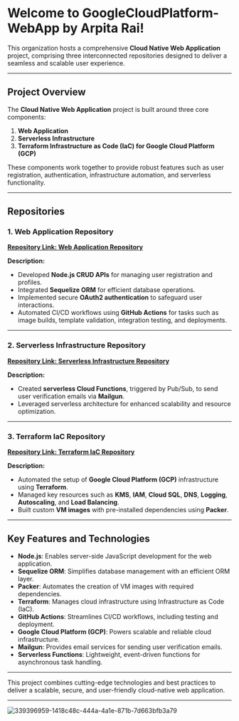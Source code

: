 # Welcome to **GoogleCloudPlatform-WebApp** by Arpita Rai!  

This organization hosts a comprehensive **Cloud Native Web Application** project, comprising three interconnected repositories designed to deliver a seamless and scalable user experience.  

---

## Project Overview  

The **Cloud Native Web Application** project is built around three core components:  

1. **Web Application**  
2. **Serverless Infrastructure**  
3. **Terraform Infrastructure as Code (IaC) for Google Cloud Platform (GCP)**  

These components work together to provide robust features such as user registration, authentication, infrastructure automation, and serverless functionality.  

---

## Repositories  

### 1. **Web Application Repository**  
**[Repository Link: Web Application Repository](https://github.com/ArpitaRai/GCP-webapp)**  

**Description:**  
- Developed **Node.js CRUD APIs** for managing user registration and profiles.  
- Integrated **Sequelize ORM** for efficient database operations.  
- Implemented secure **OAuth2 authentication** to safeguard user interactions.  
- Automated CI/CD workflows using **GitHub Actions** for tasks such as image builds, template validation, integration testing, and deployments.  

---

### 2. **Serverless Infrastructure Repository**  
**[Repository Link: Serverless Infrastructure Repository](https://github.com/ArpitaRai/serverless)**  

**Description:**  
- Created **serverless Cloud Functions**, triggered by Pub/Sub, to send user verification emails via **Mailgun**.  
- Leveraged serverless architecture for enhanced scalability and resource optimization.  

---

### 3. **Terraform IaC Repository**  
**[Repository Link: Terraform IaC Repository](https://github.com/ArpitaRai/tf-gcp-infra)**  

**Description:**  
- Automated the setup of **Google Cloud Platform (GCP)** infrastructure using **Terraform**.  
- Managed key resources such as **KMS**, **IAM**, **Cloud SQL**, **DNS**, **Logging**, **Autoscaling**, and **Load Balancing**.  
- Built custom **VM images** with pre-installed dependencies using **Packer**.  

---

## Key Features and Technologies  

- **Node.js**: Enables server-side JavaScript development for the web application.  
- **Sequelize ORM**: Simplifies database management with an efficient ORM layer.  
- **Packer**: Automates the creation of VM images with required dependencies.  
- **Terraform**: Manages cloud infrastructure using Infrastructure as Code (IaC).  
- **GitHub Actions**: Streamlines CI/CD workflows, including testing and deployment.  
- **Google Cloud Platform (GCP)**: Powers scalable and reliable cloud infrastructure.  
- **Mailgun**: Provides email services for sending user verification emails.  
- **Serverless Functions**: Lightweight, event-driven functions for asynchronous task handling.  

---

This project combines cutting-edge technologies and best practices to deliver a scalable, secure, and user-friendly cloud-native web application.

---

![339396959-1418c48c-444a-4a1e-871b-7d663bfb3a79](https://github.com/user-attachments/assets/bd1fc4e5-50c2-414d-828c-fef2f9f62d5b)

